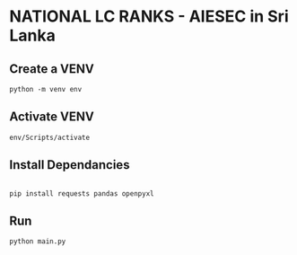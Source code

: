 # NATIONAL LC RANKS - AIESEC in Sri Lanka

## Create a VENV

```
python -m venv env
```

## Activate VENV

```
env/Scripts/activate
```

## Install Dependancies

```

pip install requests pandas openpyxl

```

## Run

```
python main.py
```
